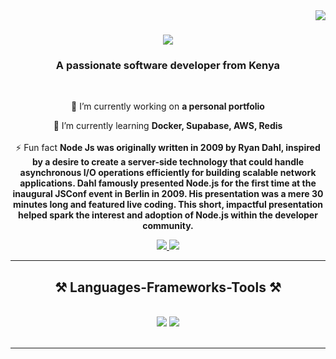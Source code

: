 <img align="right" src="https://visitor-badge.laobi.icu/badge?page_id=swe-robertkibet.profile" />

<h1 align="center">
    <img src="https://readme-typing-svg.herokuapp.com/?font=Righteous&size=35&center=true&vCenter=true&width=500&height=70&duration=4000&lines=Hi+There!+👋;+I'm+Robert+Kibet!;" />
</h1>

<h3 align="center">A passionate software developer from Kenya</h3>

<br/>

<div align="center">
 
 🔭 I’m currently working on **a personal portfolio**
 
 🌱 I’m currently learning **Docker, Supabase, AWS, Redis**
<br>
<br>
⚡ Fun fact **Node Js was originally written in 2009 by Ryan Dahl, inspired by a desire to create a server-side technology that could handle asynchronous I/O operations efficiently for building scalable network applications. Dahl famously presented Node.js for the first time at the inaugural JSConf event in Berlin in 2009. His presentation was a mere 30 minutes long and featured live coding. This short, impactful presentation helped spark the interest and adoption of Node.js within the developer community.**

 </div>
 
<div align="center"> 
  <a href="mailto:swe.robertkibet@gmail.com">
    <img src="https://img.shields.io/badge/Gmail-333333?style=for-the-badge&logo=gmail&logoColor=red" />
  </a>
  <a href="https://www.linkedin.com/in/robert-kibet/" target="_blank">
    <img src="https://img.shields.io/badge/LinkedIn-0077B5?style=for-the-badge&logo=linkedin&logoColor=white" target="_blank" />
  </a>
    
  <!-- <a href="https://swe-robertkibet.github.io" target="_blank">
     <img src="https://img.shields.io/badge/Portfolio-FF5722?style=for-the-badge&logo=todoist&logoColor=white" target="_blank" />   
  </a>
    -->
</div>

 <hr/>
 
<h2 align="center">⚒️ Languages-Frameworks-Tools ⚒️</h2>
<br/>
<div align="center">
    <img src="https://skillicons.dev/icons?i=react,bootstrap,mui,html,css,vscode,github,figma,tailwind,git,r" />
    <img src="https://skillicons.dev/icons?i=nodejs,python,javascript,typescript,express,firebase,mongodb,c,java,nextjs,mysql,flask" /><br>
</div>

<br/>
<hr/>
